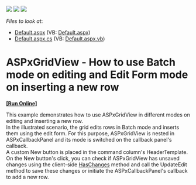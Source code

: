 <!-- default badges list -->
![](https://img.shields.io/endpoint?url=https://codecentral.devexpress.com/api/v1/VersionRange/128536128/14.1.9%2B)
[![](https://img.shields.io/badge/Open_in_DevExpress_Support_Center-FF7200?style=flat-square&logo=DevExpress&logoColor=white)](https://supportcenter.devexpress.com/ticket/details/T191177)
[![](https://img.shields.io/badge/📖_How_to_use_DevExpress_Examples-e9f6fc?style=flat-square)](https://docs.devexpress.com/GeneralInformation/403183)
<!-- default badges end -->
<!-- default file list -->
*Files to look at*:

* [Default.aspx](./CS/Default.aspx) (VB: [Default.aspx](./VB/Default.aspx))
* [Default.aspx.cs](./CS/Default.aspx.cs) (VB: [Default.aspx.vb](./VB/Default.aspx.vb))
<!-- default file list end -->
# ASPxGridView - How to use Batch mode on editing and Edit Form mode on inserting a new row
<!-- run online -->
**[[Run Online]](https://codecentral.devexpress.com/t191177/)**
<!-- run online end -->


<p>This example demonstrates how to use ASPxGridView in different modes on editing and inserting a new row. <br />In the illustrated scenario, the grid edits rows in Batch mode and inserts them using the edit form. For this purpose, ASPxGridView is nested in ASPxCallbackPanel and its mode is switched on the callback panel's callback.<br />A custom New button is placed in the command column's HeaderTemplate. On the New button's click, you can check if ASPxGridView has unsaved changes using the client-side <a href="http://help.devexpress.com/#AspNet/DevExpressWebASPxGridViewScriptsASPxClientGridViewBatchEditApi_HasChangestopic">HasChanges</a> method and call the UpdateEdit method to save these changes or initiate the ASPxCallbackPanel's callback to add a new row.</p>

<br/>


